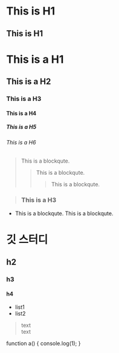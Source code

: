 This is H1
==========
This is H1
----------
# This is a H1
## This is a H2
### This is a H3
#### This is a H4
##### This is a H5
###### This is a H6
> This is a blockqute.
>> This is a blockqute.
>>> This is a blockqute.

> ### This is a H3
- This is a blockqute.
  This is a blockqute.







# 깃 스터디
## h2
### h3
#### h4
* list1
* list2
> text <br/>
text

  function a() {
    console.log(1);
  }
  
